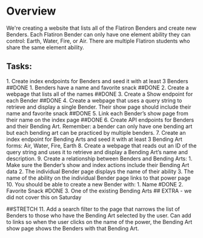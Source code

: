 <h1>Overview</h1>
We're creating a website that lists all of the Flatiron Benders and create new Benders. Each Flatiron Bender can only have one element ability they can control: Earth, Water, Fire, or Air. There are multiple Flatiron students who share the same element ability.

<h2>Tasks:</h2>
1. Create index endpoints for Benders and seed it with at least 3 Benders ##DONE
    1. Benders have a name and favorite snack ##DONE
 2. Create a webpage that lists all of the  names ##DONE
3. Create a Show endpoint for each Bender ##DONE
4. Create a webpage that uses a query string to retrieve and display a single Bender. Their show page should include their name and favorite snack ##DONE
5. Link each Bender’s show page from their name on the index page ##DONE
6. Create API endpoints for Benders and their Bending Art. Remember: a bender can only have one bending art but each bending art can be practiced by multiple benders.
7. Create an index endpoint for Bending Arts and seed it with at least 3 Bending Art forms: Air, Water, Fire, Earth
8. Create a webpage that reads out an ID of the query string and uses it to retrieve and display a Bending Art’s name and description.
9. Create a relationship between Benders and Bending Arts:
    1. Make sure the Bender’s show and index actions include their Bending Art data
    2. The individual Bender page displays the name of their ability
    3. The name of the ability on the individual Bender page links to that power page
10. You should be able to create a new Bender with:
    1. Name #DONE 
    2. Favorite Snack #DONE
    3. One of the existing Bending Arts ## EXTRA - we did not cover this on Saturday

##STRETCH
11. Add a search filter to the page that narrows the list of Benders to those who have the Bending Art selected by the user. Can add to links so when the user clicks on the name of the power, the Bending Art show page shows the Benders with that Bending Art.
